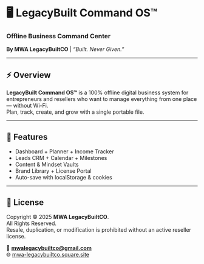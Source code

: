# 🖥️ LegacyBuilt Command OS™  
### Offline Business Command Center  
**By MWA LegacyBuiltCO** | *“Built. Never Given.”*

---

## ⚡ Overview
**LegacyBuilt Command OS™** is a 100% offline digital business system for entrepreneurs and resellers who want to manage everything from one place — without Wi-Fi.  
Plan, track, create, and grow with a single portable file.

---

## 💼 Features
- Dashboard + Planner + Income Tracker  
- Leads CRM + Calendar + Milestones  
- Content & Mindset Vaults  
- Brand Library + License Portal  
- Auto-save with localStorage & cookies  
---

## 🔐 License
Copyright © 2025 **MWA LegacyBuiltCO**.  
All Rights Reserved.  
Resale, duplication, or modification is prohibited without an active reseller license.  

📧 **mwalegacybuiltco@gmail.com**  
🌐 [mwa-legacybuiltco.square.site](https://mwa-legacybuiltco.square.site)
